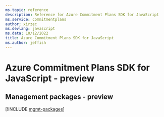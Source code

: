 ```yaml
---
ms.topic: reference
description: Reference for Azure Commitment Plans SDK for JavaScript
ms.service: commitmentplans
author: xirzec
ms.devlang: javascript
ms.data: 10/12/2022
title: Azure Commitment Plans SDK for JavaScript
ms.author: jeffish
---
```

# Azure Commitment Plans SDK for JavaScript - preview

## Management packages - preview
[!INCLUDE [mgmt-packages](commitment-plans-mgmt-index.md)]